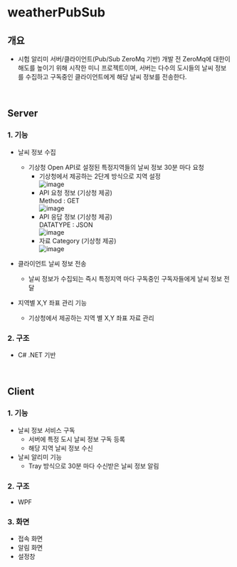 # weatherPubSub

## 개요
  - 시험 알리미 서버/클라이언트(Pub/Sub ZeroMq 기반) 개발 전 ZeroMq에 대한이해도를 높이기 위해 시작한 미니 프로젝트이며,
    서버는 다수의 도시들의 날씨 정보를 수집하고 구독중인 클라이언트에게 해당 날씨 정보를 전송한다.
  
</br>
 
 
## Server 
### 1.  기능 
  - 날씨 정보 수집 
    - 기상청 Open API로 설정된 특정지역들의 날씨 정보 30분 마다 요청 
      - 기상청에서 제공하는 2단계 방식으로 지역 설정</br>
        ![image](https://user-images.githubusercontent.com/37799491/233822351-77c47732-325f-4c01-97e7-6c437cae99b9.png)
      - API 요청 정보 (기상청 제공)</br>
        Method : GET </br>
        ![image](https://user-images.githubusercontent.com/37799491/233821777-a6459874-aca0-41c2-ada7-60146e02c107.png)
      - API 응답 정보 (기상청 제공)</br>
        DATATYPE : JSON </br>
        ![image](https://user-images.githubusercontent.com/37799491/233821936-34f97f5e-3216-493e-94ef-95a07971a841.png)
      - 자료 Category (기상청 제공)</br>
        ![image](https://user-images.githubusercontent.com/37799491/235575192-022a61b6-2e9a-471b-a033-85304aeff89f.png)

  - 클라이언트 날씨 정보 전송
    - 날씨 정보가 수집되는 즉시 특정지역 마다 구독중인 구독자들에게 날씨 정보 전달  
  - 지역별 X,Y 좌표 관리 기능 
    - 기상청에서 제공하는 지역 별 X,Y 좌표 자료 관리
### 2. 구조 
  - C# .NET 기반 
  
</br>

## Client
### 1. 기능
  - 날씨 정보 서비스 구독
    - 서버에 특정 도시 날씨 정보 구독 등록
    - 해당 지역 날씨 정보 수신 
  - 날씨 알리미 기능 
    - Tray 방식으로 30분 마다 수신받은 날씨 정보 알림
### 2. 구조
  - WPF 
  
### 3. 화면 
  - 접속 화면 
  - 알림 화면
  - 설정창 
